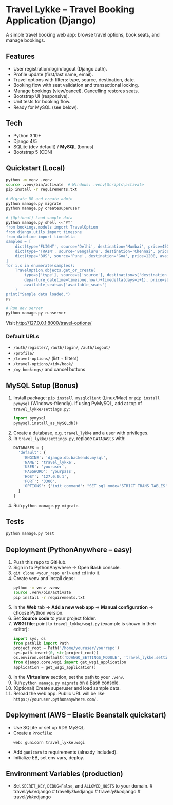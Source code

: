 # Travel Lykke – Travel Booking Application (Django)

A simple travel booking web app: browse travel options, book seats, and manage bookings.

## Features
- User registration/login/logout (Django auth).
- Profile update (first/last name, email).
- Travel options with filters: type, source, destination, date.
- Booking flow with seat validation and transactional locking.
- Manage bookings (view/cancel). Cancelling restores seats.
- Bootstrap UI (responsive).
- Unit tests for booking flow.
- Ready for MySQL (see below).

## Tech
- Python 3.10+
- Django 4/5
- SQLite (dev default) / **MySQL** (bonus)
- Bootstrap 5 (CDN)

## Quickstart (Local)
```bash
python -m venv .venv
source .venv/bin/activate  # Windows: .venv\Scripts\activate
pip install -r requirements.txt

# Migrate DB and create admin
python manage.py migrate
python manage.py createsuperuser

# (Optional) Load sample data
python manage.py shell <<'PY'
from bookings.models import TravelOption
from django.utils import timezone
from datetime import timedelta
samples = [
    dict(type='FLIGHT', source='Delhi', destination='Mumbai', price=4500, available_seats=20),
    dict(type='TRAIN', source='Bengaluru', destination='Chennai', price=800, available_seats=100),
    dict(type='BUS', source='Pune', destination='Goa', price=1200, available_seats=35),
]
for i,s in enumerate(samples):
    TravelOption.objects.get_or_create(
        type=s['type'], source=s['source'], destination=s['destination'],
        departure_datetime=timezone.now()+timedelta(days=i+1), price=s['price'],
        available_seats=s['available_seats']
    )
print("Sample data loaded.")
PY

# Run dev server
python manage.py runserver
```

Visit http://127.0.0.1:8000/travel-options/

### Default URLs
- `/auth/register/`, `/auth/login/`, `/auth/logout/`
- `/profile/`
- `/travel-options/` (list + filters)
- `/travel-options/<id>/book/`
- `/my-bookings/` and cancel buttons

## MySQL Setup (Bonus)
1. Install package: `pip install mysqlclient` (Linux/Mac) or `pip install pymysql` (Windows-friendly).
   If using PyMySQL, add at top of `travel_lykke/settings.py`:
   ```python
   import pymysql
   pymysql.install_as_MySQLdb()
   ```
2. Create a database, e.g. `travel_lykke` and a user with privileges.
3. In `travel_lykke/settings.py`, replace `DATABASES` with:
   ```python
   DATABASES = {
     'default': {
       'ENGINE': 'django.db.backends.mysql',
       'NAME': 'travel_lykke',
       'USER': 'youruser',
       'PASSWORD': 'yourpass',
       'HOST': '127.0.0.1',
       'PORT': '3306',
       'OPTIONS': {'init_command': "SET sql_mode='STRICT_TRANS_TABLES'"},
     }
   }
   ```
4. Run `python manage.py migrate`.

## Tests
```bash
python manage.py test
```

## Deployment (PythonAnywhere – easy)
1. Push this repo to GitHub.
2. Sign in to PythonAnywhere → Open **Bash** console.
3. `git clone <your_repo_url>` and `cd` into it.
4. Create venv and install deps:
   ```bash
   python -m venv .venv
   source .venv/bin/activate
   pip install -r requirements.txt
   ```
5. In the **Web** tab → **Add a new web app** → **Manual configuration** → choose Python version.
6. Set **Source code** to your project folder.
7. **WSGI file**: point to `travel_lykke/wsgi.py` (example is shown in their editor):
   ```python
   import sys, os
   from pathlib import Path
   project_root = Path('/home/youruser/yourrepo')
   sys.path.insert(0, str(project_root))
   os.environ.setdefault('DJANGO_SETTINGS_MODULE', 'travel_lykke.settings')
   from django.core.wsgi import get_wsgi_application
   application = get_wsgi_application()
   ```
8. In the **Virtualenv** section, set the path to your `.venv`.
9. Run `python manage.py migrate` on a Bash console.
10. (Optional) Create superuser and load sample data.
11. Reload the web app. Public URL will be like `https://youruser.pythonanywhere.com/`.

## Deployment (AWS – Elastic Beanstalk quickstart)
- Use SQLite or set up RDS MySQL.
- Create a `Procfile`:
  ```
  web: gunicorn travel_lykke.wsgi
  ```
- Add `gunicorn` to requirements (already included).
- Initialize EB, set env vars, deploy.

## Environment Variables (production)
- Set `SECRET_KEY`, `DEBUG=False`, and `ALLOWED_HOSTS` to your domain.
#   t r a v e l _ l y k k e _ d j a n g o  
 #   t r a v e l _ l y k k e _ d j a n g o  
 #   t r a v e l _ l y k k e _ d j a n g o  
 #   t r a v e l _ l y k k e _ d j a n g o  
 